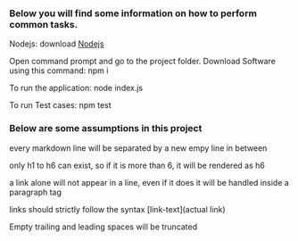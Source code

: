 
### Below you will find some information on how to perform common tasks.

 Nodejs: download  [Nodejs](https://nodejs.org/en/download/) 

 Open command prompt and go to the project folder. Download Software using this command: npm i

 To run the application: node index.js

 To run Test cases: npm test
 
 ### Below are some assumptions in this project
 
 every markdown line will be separated by a new empy line in between
 
 only h1 to h6 can exist, so if it is more than 6, it will be rendered as h6
 
 a link alone will not appear in a line, even if it does it will be handled inside a paragraph tag
 
 links should strictly follow the syntax [link-text](actual link)
 
 Empty trailing and leading spaces will be truncated 
